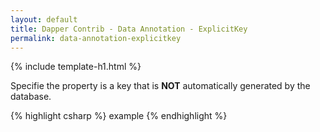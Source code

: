 ```yaml
---
layout: default
title: Dapper Contrib - Data Annotation - ExplicitKey
permalink: data-annotation-explicitkey
---
```


{% include template-h1.html %}

Specifie the property is a key that is **NOT** automatically generated by the database.

{% highlight csharp %}
example
{% endhighlight %}
